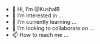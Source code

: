 - 👋 Hi, I’m @KushalB
- 👀 I’m interested in ...
- 🌱 I’m currently learning ...
- 💞️ I’m looking to collaborate on ...
- 📫 How to reach me ...

<!---
KushalB/KushalB is a ✨ special ✨ repository because its `README.md` (this file) appears on your GitHub profile.
You can click the Preview link to take a look at your changes.
--->

